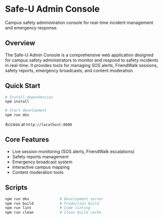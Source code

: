 # Safe-U Admin Console

Campus safety administration console for real-time incident management and emergency response.

## Overview

The Safe-U Admin Console is a comprehensive web application designed for campus safety administrators to monitor and respond to safety incidents in real-time. It provides tools for managing SOS alerts, FriendWalk sessions, safety reports, emergency broadcasts, and content moderation.

## Quick Start

```powershell
# Install dependencies
npm install

# Start development
npm run dev
```

Access at `http://localhost:8080`

## Core Features

- Live session monitoring (SOS alerts, FriendWalk escalations)
- Safety reports management
- Emergency broadcast system
- Interactive campus mapping
- Content moderation tools

## Scripts

```powershell
npm run dev              # Development server
npm run build            # Production build
npm run lint             # Code linting
npm run clean            # Clean build cache
```

